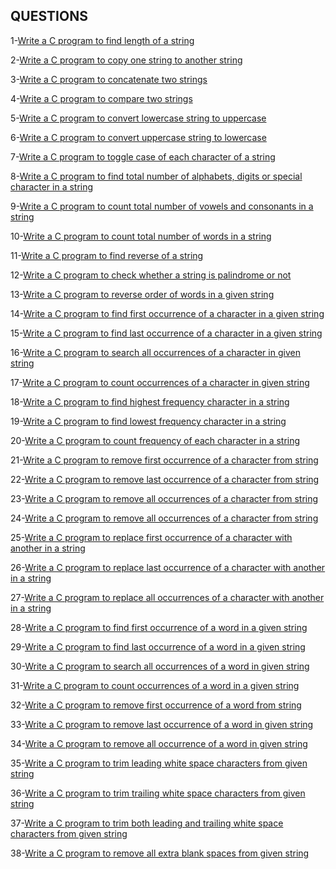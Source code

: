 
##  QUESTIONS

1-[Write a C program to find length of a string](https://codeforwin.org/2015/04/c-program-to-calculate-length-of-string.html)

2-[Write a C program to copy one string to another string](https://codeforwin.org/2015/11/c-program-to-copy-one-string-to-another.html)

3-[Write a C program to concatenate two strings](https://codeforwin.org/2015/11/c-program-to-concatenate-two-strings.html)

4-[Write a C program to compare two strings](https://codeforwin.org/2015/11/c-program-to-compare-two-strings.html)

5-[Write a C program to convert lowercase string to uppercase](https://codeforwin.org/2015/04/c-program-convert-lower-case-string-to-upper.html)

6-[Write a C program to convert uppercase string to lowercase](https://codeforwin.org/2015/04/c-program-convert-upper-case-string-to-lower.html)

7-[Write a C program to toggle case of each character of a string](https://codeforwin.org/2016/04/c-program-to-toggle-case-of-each-character-in-string.html)

8-[Write a C program to find total number of alphabets, digits or special character in a string](https://codeforwin.org/2015/11/c-program-to-find-total-number-of-alphabets-digits-special-characters-in-string.html)

9-[Write a C program to count total number of vowels and consonants in a string](https://codeforwin.org/2015/04/c-program-to-calculate-total-number-of-vowels-and-consonants.html)

10-[Write a C program to count total number of words in a string](https://codeforwin.org/2015/04/c-program-to-calculate-total-number-of-words.html)

11-[Write a C program to find reverse of a string](https://codeforwin.org/2015/04/c-program-to-print-reverse-of-string.html)

12-[Write a C program to check whether a string is palindrome or not](https://codeforwin.org/2015/04/c-program-to-check-palindrome.html)

13-[Write a C program to reverse order of words in a given string](https://codeforwin.org/2016/10/c-program-to-reverse-order-of-words-in-string.html)

14-[Write a C program to find first occurrence of a character in a given string](https://codeforwin.org/2015/11/c-program-to-find-first-occurrence-of-character-in-string.html)

15-[Write a C program to find last occurrence of a character in a given string](https://codeforwin.org/2015/12/c-program-to-find-last-occurrence-of-character-in-string.html)

16-[Write a C program to search all occurrences of a character in given string](https://codeforwin.org/2016/04/c-program-to-search-all-occurrences-of-character-in-string.html)

17-[Write a C program to count occurrences of a character in given string](https://codeforwin.org/2016/04/c-program-to-count-all-occurrences-of-character-in-string.html)

18-[Write a C program to find highest frequency character in a string](https://codeforwin.org/2016/04/c-program-to-find-maximum-occurring-character-in-string.html)

19-[Write a C program to find lowest frequency character in a string](https://codeforwin.org/2016/04/c-program-to-find-minimum-occurring-character-in-string.html)

20-[Write a C program to count frequency of each character in a string](https://codeforwin.org/2015/04/c-program-to-calculate-the-frequency-of-each-character-in-a-line.html)

21-[Write a C program to remove first occurrence of a character from string](https://codeforwin.org/2015/12/c-program-to-remove-first-occurrence-of-character-from-string.html)

22-[Write a C program to remove last occurrence of a character from string](https://codeforwin.org/2015/12/c-program-to-remove-last-occurrence-of-character-from-string.html)

23-[Write a C program to remove all occurrences of a character from string](https://codeforwin.org/2015/12/c-program-to-remove-all-occurrences-of-character-from-string.html)

24-[Write a C program to remove all occurrences of a character from string](https://codeforwin.org/2016/04/c-program-to-remove-all-repeated-characters-in-string.html)

25-[Write a C program to replace first occurrence of a character with another in a string](https://codeforwin.org/2016/04/c-program-to-replace-first-occurrence-of-character-in-string.html)

26-[Write a C program to replace last occurrence of a character with another in a string](https://codeforwin.org/2016/04/c-program-to-replace-last-occurrence-of-character-in-string.html)

27-[Write a C program to replace all occurrences of a character with another in a string](https://codeforwin.org/2016/04/c-program-to-replace-all-occurrences-of-character-in-string.html)

28-[Write a C program to find first occurrence of a word in a given string](https://codeforwin.org/2015/11/c-program-to-find-first-occurrence-of-word-in-string.html)

29-[Write a C program to find last occurrence of a word in a given string](https://codeforwin.org/2016/04/c-program-to-find-last-occurrence-of-word-in-string.html)

30-[Write a C program to search all occurrences of a word in given string](https://codeforwin.org/2016/04/c-program-to-search-all-occurrences-of-word-in-string.html)

31-[Write a C program to count occurrences of a word in a given string](https://codeforwin.org/2016/04/c-program-to-count-occurrences-of-word-in-string.html)

32-[Write a C program to remove first occurrence of a word from string](https://codeforwin.org/2015/12/c-program-to-remove-first-occurrence-of-word-from-string.html)

33-[Write a C program to remove last occurrence of a word in given string](https://codeforwin.org/2016/04/c-program-to-remove-last-occurrence-of-word-in-string.html)

34-[Write a C program to remove all occurrence of a word in given string](https://codeforwin.org/2016/04/c-program-to-remove-all-occurrences-of-word-in-string.html)

35-[Write a C program to trim leading white space characters from given string](https://codeforwin.org/2016/04/c-program-to-trim-leading-white-spaces-in-string.html)

36-[Write a C program to trim trailing white space characters from given string](https://codeforwin.org/2016/04/c-program-to-trim-trailing-white-space-characters-in-string.html)

37-[Write a C program to trim both leading and trailing white space characters from given string](https://codeforwin.org/2016/04/c-program-to-trim-both-leading-and-trailing-white-spaces-in-string.html)

38-[Write a C program to remove all extra blank spaces from given string](https://codeforwin.org/2016/04/c-program-to-remove-spaces-blanks-from-string.html)